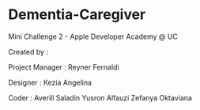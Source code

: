 # Dementia-Caregiver
Mini Challenge 2 - Apple Developer Academy @ UC

Created by : 

Project Manager : 
Reyner Fernaldi

Designer :
Kezia Angelina

Coder :
Averill Saladin
Yusron Alfauzi
Zefanya Oktaviana
